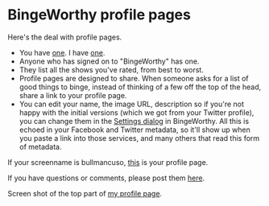 # BingeWorthy profile pages
Here's the deal with profile pages.    
* You have <a href="http://my.bingeworthy.io/bullmancuso/">one</a>. I have <a href="http://my.bingeworthy.io/davewiner/">one</a>.  
* Anyone who has signed on to "BingeWorthy" has one. 
* They list all the shows you've rated, from best to worst. 
* Profile pages are designed to share. When someone asks for a list of good things to binge, instead of thinking of a few off the top of the head, share a link to your profile page. 
* You can edit your name, the image URL, description so if you're not happy with the initial versions (which we got from your Twitter profile), you can change them in the <a href="http://scripting.com/images/2020/09/25/settingsDialogLocation.png">Settings dialog</a> in BingeWorthy. All this is echoed in your Facebook and Twitter metadata, so it'll show up when you paste a link into those services, and many others that read this form of metadata.

If your screenname is bullmancuso, <a href="http://my.bingeworthy.io/bullmancuso/">this</a> is your profile page. 

If you have questions or comments, please post them <a href="https://github.com/scripting/Scripting-News/issues/188">here</a>. 

Screen shot of the top part of <a href="http://my.bingeworthy.io/davewiner/">my profile page</a>. 

